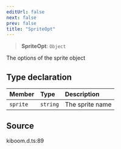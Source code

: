```yaml
---
editUrl: false
next: false
prev: false
title: "SpriteOpt"
---
```


> **SpriteOpt**: `Object`

The options of the sprite object

## Type declaration

| Member | Type | Description |
| :------ | :------ | :------ |
| `sprite` | `string` | The sprite name |

## Source

kiboom.d.ts:89
